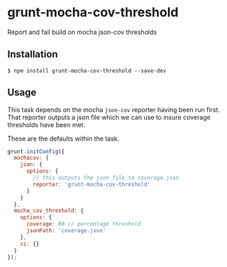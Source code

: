 grunt-mocha-cov-threshold
=========================

Report and fail build on mocha json-cov thresholds

## Installation

    $ npm install grunt-mocha-cov-threshold --save-dev

## Usage

This task depends on the mocha `json-cov` reporter having been run first. That
reporter outputs a json file which we can use to insure coverage thresholds
have been met.

These are the defaults within the task.

```javascript
grunt.initConfig({
  mochacov: {
    json: {
      options: {
        // this outputs the json file to coverage.json
        reporter: 'grunt-mocha-cov-threshold'
      }
    }
  },
  mocha_cov_threshold: {
    options: {
      coverage: 60 // percentage threshold
      jsonPath: 'coverage.json'
    },
    ci: {}
  }
});
```
